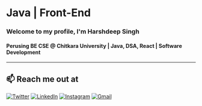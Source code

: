 # Java | Front-End 
### Welcome to my profile, I'm Harshdeep Singh <br>
#### Perusing BE CSE @ Chitkara University | Java, DSA, React | Software Development
<hr>

## 📫 Reach me out at
[![Twitter](https://img.shields.io/badge/-Twitter-00acee?style=for-the-badge&logo=twitter&logoColor=white&link=https://twitter.com/harshgitdeep)](https://twitter.com/harshgitdeep)
[![LinkedIn](https://img.shields.io/badge/-LinkedIn-0077b5?style=for-the-badge&logo=linkedin&logoColor=white&link=https://www.linkedin.com/in/harshdeepsingh-/)](https://www.linkedin.com/in/harshdeepsingh-/)
[![Instagram](https://img.shields.io/badge/-Instagram-e4405f?style=for-the-badge&logo=instagram&logoColor=white&link=https://www.instagram.com/iharsh__3/)](https://www.instagram.com/iharsh__3/)
[![Gmail](https://img.shields.io/badge/-Gmail-ea4335?style=for-the-badge&logo=gmail&logoColor=white&link=mailto:harshzone3@gmail.com)](mailto:harshzone3@gmail.com)



